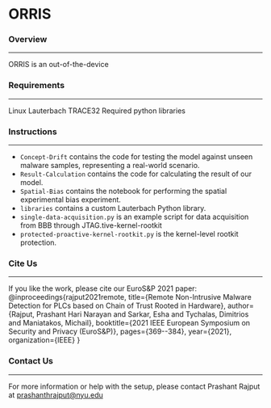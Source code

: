 # ORRIS

### Overview
---
ORRIS is an out-of-the-device 

### Requirements
---
Linux
Lauterbach TRACE32
Required python libraries

### Instructions
---
- `Concept-Drift` contains the code for testing the model against unseen malware samples, representing a real-world scenario.
- `Result-Calculation` contains the code for calculating the result of our model.
- `Spatial-Bias` contains the notebook for performing the spatial experimental bias experiment.
- `libraries` contains a custom Lauterbach Python library.
- `single-data-acquisition.py` is an example script for data acquisition from BBB through JTAG.tive-kernel-rootkit
- `protected-proactive-kernel-rootkit.py` is the kernel-level rootkit protection.

### Cite Us
---
If you like the work, please cite our EuroS&P 2021 paper:
@inproceedings{rajput2021remote,
  title={Remote Non-Intrusive Malware Detection for PLCs based on Chain of Trust Rooted in Hardware},
  author={Rajput, Prashant Hari Narayan and Sarkar, Esha and Tychalas, Dimitrios and Maniatakos, Michail},
  booktitle={2021 IEEE European Symposium on Security and Privacy (EuroS\&P)},
  pages={369--384},
  year={2021},
  organization={IEEE}
}

### Contact Us
---
For more information or help with the setup, please contact Prashant Rajput at prashanthrajput@nyu.edu
